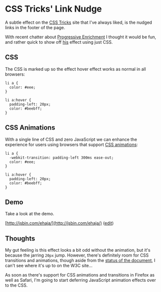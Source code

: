 # CSS Tricks' Link Nudge

A subtle effect on the [CSS Tricks](http://css-tricks.com) site that I've always liked, is the nudged links in the footer of the page.

With recent chatter about [Progressive Enrichment](http://adactio.com/journal/1503/) I thought it would be fun, and rather quick to show off [his](http://twitter.com/chriscoyier) effect using just CSS.


<!--more-->

## CSS

The CSS is marked up so the effect hover effect works as normal in all browsers:

<pre><code>li a {
  color: #eee;
}

li a:hover {
  padding-left: 20px;
  color: #beebff;
}</code></pre>

## CSS Animations

With a single line of CSS and zero JavaScript we can enhance the experience for users using browsers that support <a href="http://webkit.org/blog/138/css-animation/" title="Surfin&#8217; Safari - Blog Archive  &raquo; CSS Animation">CSS animations</a>:

<pre><code>li a {
  -webkit-transition: padding-left 300ms ease-out;
  color: #eee;
}

li a:hover {
  padding-left: 20px;
  color: #beebff;
}</code></pre>

## Demo

Take a look at the demo.

[http://jsbin.com/ehaja/](http://jsbin.com/ehaja/) ([edit](http://jsbin.com/ehaja/edit))

## Thoughts

My gut feeling is this  effect looks a bit odd without the animation, but it's because the jarring <code>20px</code> jump. However, there's definitely room for CSS transitions and animations, though aside from the [status of the document](http://www.w3.org/Style/CSS/current-work#transition), I can't see where it's up to on the W3C site...

As soon as there's support for CSS animations and transitions in Firefox as well as Safari, I'm going to start deferring JavaScript animation effects over to the CSS.